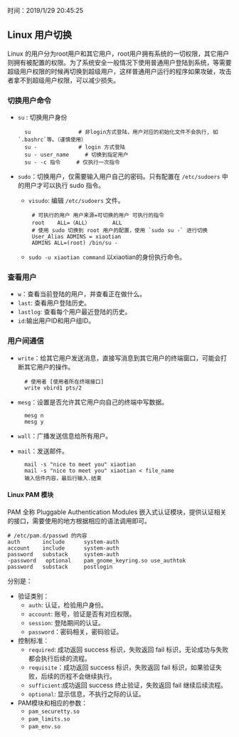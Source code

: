 时间：2019/1/29 20:45:25  

## Linux 用户切换

Linux 的用户分为root用户和其它用户，root用户拥有系统的一切权限，其它用户则拥有被配置的权限。为了系统安全一般情况下使用普通用户登陆到系统，等需要超级用户权限的时候再切换到超级用户，这样普通用户运行的程序如果攻破，攻击者拿不到超级用户权限，可以减少损失。

### 切换用户命令  

* `su` : 切换用户身份

		su               # 非login方式登陆，用户对应的初始化文件不会执行, 如 `.bashrc`等。（谨慎使用） 
		su -             # login 方式登陆
		su - user_name     # 切换到指定用户
		su - -c 指令     # 仅执行一次指令  
* `sudo`：切换用户，仅需要输入用户自己的密码。只有配置在  `/etc/sudoers` 中的用户才可以执行 sudo 指令。

	*  `visudo`: 编辑 `/etc/sudoers` 文件。

			# 可执行的用户 用户来源=可切换的用户 可执行的指令
			root    ALL=（ALL）       ALL
			# 使用 sudo 切换到 root 用户的配置，使用 `sudo su -` 进行切换
			User_Alias ADMINS = xiaotian
			ADMINS ALL=(root) /bin/su -
	*  `sudo -u xiaotian command` 以xiaotian的身份执行命令。

### 查看用户  

* `w`：查看当前登陆的用户，并查看正在做什么。	
* `last`: 查看用户登陆历史。
* `lastlog`: 查看每个用户最近登陆的历史。
* `id`:输出用户ID和用户组ID。		

### 用户间通信   
* `write`：给其它用户发送消息，直接写消息到其它用户的终端窗口，可能会打断其它用户的操作。

		# 使用者 [使用者所在终端接口]
		write vbird1 pts/2
* `mesg`：设置是否允许其它用户向自己的终端中写数据。

		mesg n
		mesg y
* `wall`：广播发送信息给所有用户。
* `mail`：发送邮件。

		mail -s "nice to meet you" xiaotian
		mail -s "nice to meet you" xiaotian < file_name
		输入信件内容，最后行输入.结束

#### Linux PAM 模块 

PAM 全称 Pluggable Authentication Modules 嵌入式认证模块，提供认证相关的接口，需要使用的地方根据相应的语法调用即可。

	# /etc/pam.d/passwd 的内容
	auth       include      system-auth
	account    include      system-auth
	password   substack     system-auth
	-password   optional    pam_gnome_keyring.so use_authtok
	password   substack     postlogin

分别是：

* 验证类别：
	* `auth`: 认证，检验用户身份。
	* `account`: 账号，验证是否有对应权限。
	* `session`: 登陆期间的认证。
	* `password`：密码相关，密码验证。
* 控制标准：
	* `required`: 成功返回 success 标识，失败返回 fail 标识，无论成功与失败都会执行后续的流程。
	* `requisite`：成功返回 success 标识，失败返回 fail 标识，如果验证失败，后续的历程不会继续执行。
	* `sufficient`:成功返回 success 终止验证，失败返回 fail 继续后续流程。
	* `optional`: 显示信息，不执行之际的认证。
* PAM模块和相应的参数： 
	* `pam_securetty.so`
	* `pam_limits.so`	
	* `pam_env.so` 